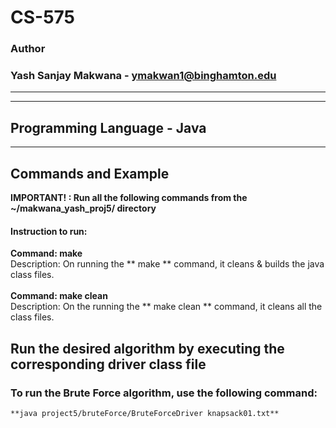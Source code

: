 # CS-575
### Author
### Yash Sanjay Makwana - ymakwan1@binghamton.edu
-----------------------------------------------------------------------
-----------------------------------------------------------------------
## Programming Language - Java
-----------------------------------------------------------------------
## Commands and Example 

 **IMPORTANT! : Run all the following commands from the ~/makwana_yash_proj5/ directory**
 #### Instruction to run:
**Command: make**  
 Description: On running the ** make ** command, it cleans & builds the java class files. 
 <br>
 <br>
 **Command: make clean** 
 <br>
 Description: On the running the ** make clean ** command, it cleans all the class files. <br>

## Run the desired algorithm by executing the corresponding driver class file <br>
 ### To run the Brute Force algorithm, use the following command:
    **java project5/bruteForce/BruteForceDriver knapsack01.txt**